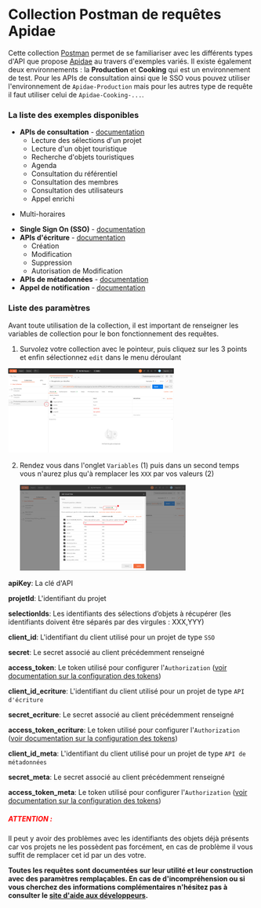 # Collection Postman de requêtes Apidae

Cette collection [Postman](https://www.postman.com/) permet de se familiariser avec les différents types d'API que propose [Apidae](https://www.apidae-tourisme.com/) au travers d'exemples variés. Il existe également deux environnements : la **Production** et **Cooking** qui est un environnement de test. 
Pour les APIs de consultation ainsi que le SSO vous pouvez utiliser l'environnement de `Apidae-Production` mais pour les autres type de requête il faut utiliser celui de `Apidae-Cooking-...`.

### La liste des exemples disponibles

- **APIs de consultation** - [documentation](http://dev.apidae-tourisme.com/fr/documentation-technique/v2/api-de-diffusion)
  * Lecture des sélections d'un projet
  * Lecture d'un objet touristique
  * Recherche d'objets touristiques
  * Agenda
  * Consultation du référentiel
  * Consultation des membres
  * Consultation des utilisateurs
  * Appel enrichi
* Multi-horaires
  
- **Single Sign On (SSO)** - [documentation](http://dev.apidae-tourisme.com/fr/documentation-technique/v2/oauth/single-sign-on)
- **APIs d'écriture** - [documentation](http://dev.apidae-tourisme.com/fr/documentation-technique/v2/api-decriture)
  * Création
  * Modification
  * Suppression
  * Autorisation de Modification
- **APIs de métadonnées** - [documentation](http://dev.apidae-tourisme.com/fr/documentation-technique/v2/metadonnees)
- **Appel de notification** - [documentation](http://dev.apidae-tourisme.com/fr/documentation-technique/v2/exports/notificationi-traitement-confirmation)



### Liste des paramètres

Avant toute utilisation de la collection, il est important de renseigner les variables de collection pour le bon fonctionnement des requêtes. 

1. Survolez votre collection avec le pointeur, puis cliquez sur les 3 points et enfin sélectionnez `edit` dans le menu déroulant

<img src="screenshot/variable_1.PNG" style="zoom: 33%;" />

2. Rendez vous dans l'onglet `Variables` (1) puis dans un second temps vous n'aurez plus qu'à remplacer les `XXX` par vos valeurs (2)

   <img src="screenshot/variables_2.png" style="zoom: 33%;" />

**apiKey**: La clé d'API

**projetId**: L'identifiant du projet

**selectionIds**: Les identifiants des sélections d’objets à récupérer (les identifiants doivent être séparés par des virgules : XXX,YYY)

**client_id**: L'identifiant du client utilisé pour un projet de type `SSO`

**secret**: Le secret associé au client précédemment renseigné

**access_token**: Le token utilisé pour configurer l'`Authorization` ([voir documentation sur la configuration des tokens](./Documentation_Token_Postman.md))

**client_id_ecriture**: L'identifiant du client utilisé pour un projet de type `API d'écriture`

**secret_ecriture**: Le secret associé au client précédemment renseigné

**access_token_ecriture**: Le token utilisé pour configurer l'`Authorization` ([voir documentation sur la configuration des tokens](./Documentation_Token_Postman.md))

**client_id_meta**: L'identifiant du client utilisé pour un projet de type `API de métadonnées`

**secret_meta**: Le secret associé au client précédemment renseigné

**access_token_meta**: Le token utilisé pour configurer l'`Authorization` ([voir documentation sur la configuration des tokens](./Documentation_Token_Postman.md))



##### <span style="color:red">ATTENTION : </span>

Il peut y avoir des problèmes avec les identifiants des objets déjà présents car vos projets ne les possèdent pas forcément, en cas de problème il vous suffit de remplacer cet id par un des votre.

**Toutes les requêtes sont documentées sur leur utilité et leur construction avec des paramètres remplaçables. En cas de d'incompréhension ou si vous cherchez des informations complémentaires n'hésitez pas à consulter le [site d'aide aux développeurs](http://dev.apidae-tourisme.com/fr/documentation-technique/v2).**

